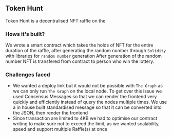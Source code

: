 ## Token Hunt 

Token Hunt is a decentralised NFT raffle on the

### Hows it's built?

We wrote a smart contract which takes the holds of NFT for the entire duration of the raffle, after generating the random number through `Solidity` with libraries for `random number` generation 
After generation of the random number NFT is transfered from contract to person who win the lottery. 

### Challenges faced

- We wanted a deploy link but it would not be possible with `The Graph` as we can only run `The Graph` on the local node. To get over this issue we used Consensus Messages so that we can render the frontend very quickly and efficiently instead of query the nodes multiple times. We use a in house built standardised message so that it can be converted into the JSON, then render the frontend
- Since transaction are limited to 4KB we had to optimise our contract writing to make sure not to exceed the limit, as we wanted scalability, speed and support multiple Raffle(s) at once

